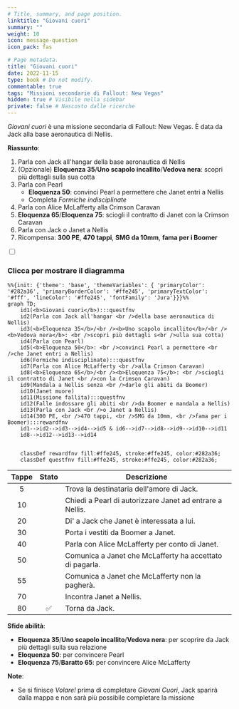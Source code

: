 ```yaml
---
# Title, summary, and page position.
linktitle: "Giovani cuori"
summary: ""
weight: 10
icon: message-question
icon_pack: fas

# Page metadata.
title: "Giovani cuori"
date: 2022-11-15
type: book # Do not modify.
commentable: true
tags: "Missioni secondarie di Fallout: New Vegas"
hidden: true # Visibile nella sidebar
private: false # Nascosto dalle ricerche
---
```


<div class="fnv">


*Giovani cuori* è una missione secondaria di Fallout: New Vegas. È data da Jack alla base aeronautica di Nellis.

**Riassunto**:
1. Parla con Jack all'hangar della base aeronautica di Nellis
2. (Opzionale) **Eloquenza 35**/**Uno scapolo incallito**/**Vedova nera**: scopri più dettagli sulla sua cotta
3. Parla con Pearl
   - **Eloquenza 50**: convinci Pearl a permettere che Janet entri a Nellis
   - Completa *Formiche indisciplinate*
4. Parla con Alice McLafferty alla Crimson Caravan
5. **Eloquenza 65**/**Eloquenza 75**: sciogli il contratto di Janet con la Crimson Caravan
6. Parla con Jack o Janet a Nellis
7. Ricompensa: **300 PE**, **470 tappi**, **SMG da 10mm**, **fama per i Boomer**

<section class="chart-collapse">
<input type="checkbox" name="collapse2" id="handle2">
<h3 class="handle">
<label for="handle2">Clicca per mostrare il diagramma</label>
</h3>
<div class="content">

```mermaid
%%{init: {'theme': 'base', 'themeVariables': { 'primaryColor': '#282a36', 'primaryBorderColor': '#ffe245', 'primaryTextColor': '#fff', 'lineColor': '#ffe245', 'fontFamily': 'Jura'}}}%%
graph TD;
    id1(<b>Giovani cuori</b>):::questfnv
    id2(Parla con Jack all'hangar <br />della base aeronautica di Nellis)
    id3(<b>Eloquenza 35</b>/<br /><b>Uno scapolo incallito</b>/<br /><b>Vedova nera</b>: <br />scopri più dettagli s<br />ulla sua cotta)
    id4(Parla con Pearl)
    id5(<b>Eloquenza 50</b>: <br />convinci Pearl a permettere <br />che Janet entri a Nellis)
    id6(Formiche indisciplinate):::questfnv
    id7(Parla con Alice McLafferty <br />alla Crimson Caravan) 
    id8(<b>Eloquenza 65</b>/<br /><b>Eloquenza 75</b>: <br />sciogli il contratto di Janet <br />con la Crimson Caravan)
    id9(Mandala a Nellis senza <br />darle gli abiti da Boomer)
    id10(Janet muore)
    id11(Missione fallita):::questfnv
    id12(Falle indossare gli abiti <br />da Boomer e mandala a Nellis)
    id13(Parla con Jack <br />o Janet a Nellis) 
    id14(300 PE, <br />470 tappi, <br />SMG da 10mm, <br />fama per i Boomer):::rewardfnv
    id1-->id2-->id3-->id4-->id5 & id6-->id7-->id8-->id9-->id10-->id11
    id8-->id12-->id13-->id14
    
    
    classDef rewardfnv fill:#ffe245, stroke:#ffe245, color:#282a36;
    classDef questfnv fill:#ffe245, stroke:#ffe245, color:#282a36;
```

</div>
</section>

| Tappe |       Stato        | Descrizione |
|:-----:|:------------------:| ----------- |
|                           5                           |            | Trova la destinataria dell'amore di Jack.                                                                                                                                   |
|                           10                          |            | Chiedi a Pearl di autorizzare Janet ad entrare a Nellis.                                                                                                                    |
|                           20                          |            | Di' a Jack che Janet è interessata a lui.                                                                                                                                   |
|                           30                          |            | Porta i vestiti da Boomer a Janet.                                                                                                                                          |
|                           40                          |            | Parla con Alice McLafferty per conto di Janet.                                                                                                                              |
|                           50                          |            | Comunica a Janet che McLafferty ha accettato di pagarla.                                                                                                                    |
|                           55                          |            | Comunica a Janet che McLafferty non la pagherà.                                                                                                                             |
|                           70                          |            | Incontra Janet a Nellis.                                                                                                                                                    |
|                           80                          | :white_check_mark: | Torna da Jack.                                                                                                                                                              |



**Sfide abilità**:
- **Eloquenza 35**/**Uno scapolo incallito**/**Vedova nera**: per scoprire da Jack più dettagli sulla sua relazione
- **Eloquenza 50**: per convincere Pearl 
- **Eloquenza 75**/**Baratto 65**: per convincere Alice McLafferty



**Note**:
- Se si finisce *Volare!* prima di completare *Giovani Cuori*, Jack sparirà dalla mappa e non sarà più possibile completare la missione 


</div>



